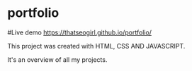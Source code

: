 # portfolio
#Live demo https://thatseogirl.github.io/portfolio/

This project was created with HTML, CSS AND JAVASCRIPT.

It's an overview  of all my projects.

